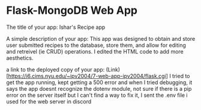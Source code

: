 # Flask-MongoDB Web App

The title of your app: Ishar's Recipe app

A simple description of your app:
This app was designed to obtain and store user submitted recipes to the database, store them, and allow for editing and retreivel (ie CRUD) operations. I edited the HTML code to add more aesthetics.

a link to the deployed copy of your app:
 (Link)[https://i6.cims.nyu.edu/~ipv2004/7-web-app-ipv2004/flask.cgi]
 I tried to get the app running, kept getting a 500 error and when I tried debugging, it says the app doesnt recognize the dotenv module, not sure if there is a pip error on the server itself but I can't find a way to fix it, I sent the .env file i used for the web server in discord
